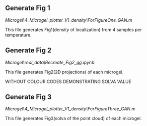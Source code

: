 ## Generate Fig 1

*Microgel\4_Microgel_plotter_V1_density\ForFigureOne_GAN.m*

This file generates Fig1(density of localization) from 4 samples per temperature.

## Generate Fig 2

*Microgel\real_data\Recreate_Fig2_gg.ipynb*

This file generates Fig2(2D projections) of each microgel.

WITHOUT COLOUR CODES DEMONSTRATING SOLVA VALUE

## Generate Fig 3

*Microgel\4_Microgel_plotter_V1_density\ForFigureThree_GAN.m*

This file generates Fig3(solva of the point cloud) of each microgel.
